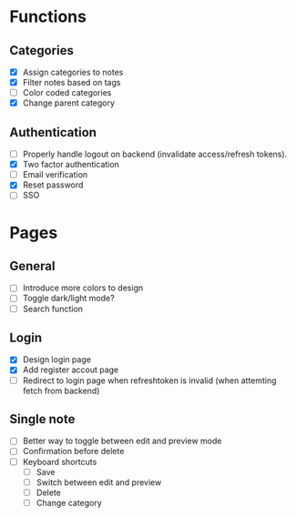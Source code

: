 # Functions

## Categories
- [x] Assign categories to notes
- [x] Filter notes based on tags
- [ ] Color coded categories
- [x] Change parent category

## Authentication
- [ ] Properly handle logout on backend (invalidate access/refresh tokens).
- [x] Two factor authentication
- [ ] Email verification
- [x] Reset password
- [ ] SSO

# Pages

## General
- [ ] Introduce more colors to design
- [ ] Toggle dark/light mode?
- [ ] Search function

## Login
- [x] Design login page
- [x] Add register accout page
- [ ] Redirect to login page when refreshtoken is invalid (when attemting fetch from backend)

## Single note
- [ ] Better way to toggle between edit and preview mode
- [ ] Confirmation before delete
- [ ] Keyboard shortcuts
    - [ ] Save
    - [ ] Switch between edit and preview
    - [ ] Delete
    - [ ] Change category
